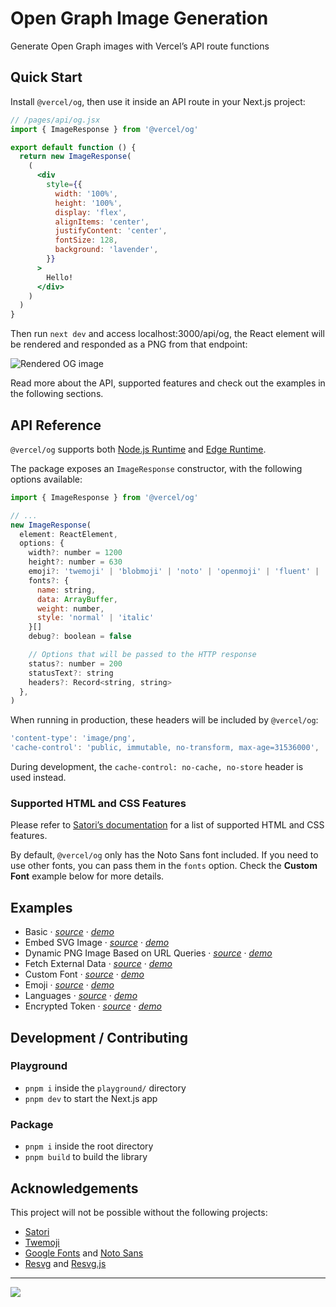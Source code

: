 # Open Graph Image Generation

Generate Open Graph images with Vercel’s API route functions

## Quick Start

Install `@vercel/og`, then use it inside an API route in your Next.js project:

```jsx
// /pages/api/og.jsx
import { ImageResponse } from '@vercel/og'

export default function () {
  return new ImageResponse(
    (
      <div
        style={{
          width: '100%',
          height: '100%',
          display: 'flex',
          alignItems: 'center',
          justifyContent: 'center',
          fontSize: 128,
          background: 'lavender',
        }}
      >
        Hello!
      </div>
    )
  )
}
```

Then run `next dev` and access localhost:3000/api/og, the React element will be rendered and responded as a PNG from that endpoint:

![Rendered OG image](.github/demo.png)

Read more about the API, supported features and check out the examples in the following sections.

## API Reference

`@vercel/og` supports both [Node.js Runtime](https://vercel.com/docs/concepts/functions/serverless-functions/runtimes/node-js) and [Edge Runtime](https://vercel.com/docs/concepts/functions/edge-functions/edge-runtime).

The package exposes an `ImageResponse` constructor, with the following options available:

```jsx
import { ImageResponse } from '@vercel/og'

// ...
new ImageResponse(
  element: ReactElement,
  options: {
    width?: number = 1200
    height?: number = 630
    emoji?: 'twemoji' | 'blobmoji' | 'noto' | 'openmoji' | 'fluent' | 'fluentFlat' = 'twemoji',
    fonts?: {
      name: string,
      data: ArrayBuffer,
      weight: number,
      style: 'normal' | 'italic'
    }[]
    debug?: boolean = false

    // Options that will be passed to the HTTP response
    status?: number = 200
    statusText?: string
    headers?: Record<string, string>
  },
)
```

When running in production, these headers will be included by `@vercel/og`:

```jsx
'content-type': 'image/png',
'cache-control': 'public, immutable, no-transform, max-age=31536000',
```

During development, the `cache-control: no-cache, no-store` header is used instead.

### Supported HTML and CSS Features

Please refer to [Satori’s documentation](https://github.com/vercel/satori#documentation) for a list of supported HTML and CSS features.

By default, `@vercel/og` only has the Noto Sans font included. If you need to use other fonts, you can pass them in the `fonts` option. Check the **Custom Font** example below for more details.

## Examples

- Basic · [_source_](/examples/next/pages/api/vercel.tsx) · [_demo_](https://og-examples.vercel.sh/api/vercel)
- Embed SVG Image · [_source_](/examples/next/pages/api/image-svg.tsx) · [_demo_](https://og-examples.vercel.sh/api/image-svg)
- Dynamic PNG Image Based on URL Queries · [_source_](/examples/next/pages/api/dynamic-image.tsx) · [_demo_](https://og-examples.vercel.sh/api/dynamic-image?username=vercel)
-   Fetch External Data · [_source_](/examples/next/pages/api/external-data.tsx) · [_demo_](https://og-examples.vercel.sh/api/external-data?username=rauchg)
- Custom Font · [_source_](/examples/next/pages/api/custom-font.tsx) · [_demo_](https://og-examples.vercel.sh/api/custom-font)
- Emoji · [_source_](/examples/next/pages/api/emoji.tsx) · [_demo_](https://og-examples.vercel.sh/api/emoji)
- Languages · [_source_](/examples/next/pages/api/language.tsx) · [_demo_](https://og-examples.vercel.sh/api/language)
- Encrypted Token · [_source_](/examples/next/pages/api/encrypted.tsx) · [_demo_](https://og-examples.vercel.sh/encrypted/a)


## Development / Contributing

### Playground
  - `pnpm i` inside the `playground/` directory
  - `pnpm dev` to start the Next.js app

### Package
  - `pnpm i` inside the root directory
  - `pnpm build` to build the library

## Acknowledgements

This project will not be possible without the following projects:

- [Satori](https://github.com/vercel/satori)
- [Twemoji](https://github.com/twitter/twemoji)
- [Google Fonts](https://fonts.google.com) and [Noto Sans](https://www.google.com/get/noto/)
- [Resvg](https://github.com/RazrFalcon/resvg) and [Resvg.js](https://github.com/yisibl/resvg-js)

---

<a aria-label="Vercel logo" href="https://vercel.com">
  <img src="https://badgen.net/badge/icon/Made%20by%20Vercel?icon=zeit&label&color=black&labelColor=black">
</a>
